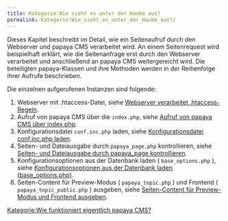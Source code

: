 ```yaml
---
title: Kategorie:Wie sieht es unter der Haube aus?
permalink: Kategorie:Wie_sieht_es_unter_der_Haube_aus?/
---
```


Dieses Kapitel beschreibt im Detail, wie ein Seitenaufruf durch den Webserver und papaya CMS verarbeitet wird. An einem Seitenrequest wird beispielhaft erklärt, wie die Seitenanfrage erst durch den Webserver verarbeitet und anschließend an papaya CMS weitergereicht wird. Die beteiligten papaya-Klassen und ihre Methoden werden in der Reihenfolge ihrer Aufrufe beschrieben.

Die einzelnen aufgerufenen Instanzen sind folgende:

1.  Webserver mit .htaccess-Datei, siehe [Webserver verarbeitet .htaccess-Regeln](/Webserver_verarbeitet_.htaccess-Regeln ).
2.  Aufruf von papaya CMS über die `index.php`, siehe [Aufruf von papaya CMS über index.php](/Aufruf_von_papaya_CMS_über_index.php ).
3.  Konfigurationsdatei `conf.inc.php` laden, siehe [Konfigurationsdatei conf.inc.php laden](/Konfigurationsdatei_conf.inc.php_laden ).
4.  Seiten- und Dateiausgabe durch `papaya_page.php` kontrollieren, siehe [Seiten- und Dateiausgabe durch papaya_page kontrollieren](/Seiten-_und_Dateiausgabe_durch_papaya_page_kontrollieren ).
5.  Konfigurationsoptionen aus der Datenbank laden ( `base_options.php` ), siehe [Konfigurationsoptionen aus der Datenbank laden (base_options.php)](/Konfigurationsoptionen_aus_der_Datenbank_laden_(base_options.php) ).
6.  Seiten-Content für Preview-Modus ( `papaya_topic.php` ) und Frontend ( `papaya_topic_public.php` ) ausgeben, siehe [Seiten-Content für Preview-Modus und Frontend ausgeben](/Seiten-Content_für_Preview-Modus_und_Frontend_ausgeben ).

[Kategorie:Wie funktioniert eigentlich papaya CMS?](export_de/Kategorie:Wie_funktioniert_eigentlich_papaya_CMS? )